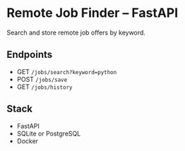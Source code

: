 # Remote Job Finder – FastAPI

Search and store remote job offers by keyword.

## Endpoints
- GET `/jobs/search?keyword=python`
- POST `/jobs/save`
- GET `/jobs/history`

## Stack
- FastAPI
- SQLite or PostgreSQL
- Docker

